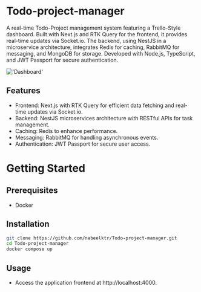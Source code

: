 # Todo-project-manager

A real-time Todo-Project management system featuring a Trello-Style dashboard. Built with Next.js and RTK Query for the frontend, it provides real-time updates via Socket.io. The backend, using NestJS in a microservice architecture, integrates Redis for caching, RabbitMQ for messaging, and MongoDB for storage. Developed with Node.js, TypeScript, and JWT Passport for secure authentication.

!['Dashboard'](https://drive.google.com/uc?export=view&id=179M2NBAHWVIcZPe_zp62apq0BOoWAGCs)

## Features

- Frontend: Next.js with RTK Query for efficient data fetching and real-time updates via Socket.io.
- Backend: NestJS microservices architecture with RESTful APIs for task management.
- Caching: Redis to enhance performance.
- Messaging: RabbitMQ for handling asynchronous events.
- Authentication: JWT Passport for secure user access.

# Getting Started

## Prerequisites
- Docker
## Installation

```bash
git clone https://github.com/nabeelktr/Todo-project-manager.git
cd Todo-project-manager
docker compose up
```

## Usage
- Access the application frontend at http://localhost:4000.

